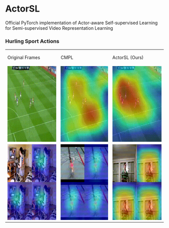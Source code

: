 # ActorSL
Official PyTorch implementation of Actor-aware Self-supervised Learning for Semi-supervised Video Representation Learning

### Hurling Sport Actions<span id="hurling-sport"></span>
<!-- ![](gif/hurling_sport_01_c3d.gif) -->
<!-- <img src="gif/hurling_sport_01_c3d.gif" width="240" height="240" /> -->
<!-- ![](gif/hurling_sport_01_r3d_K.gif)
![](gif/hurling_sport_01_r3d_KMS.gif) -->
<!-- <img src="gif/hurling_sport_01_r3d_KS.gif" width="240" height="240" /> -->
<!-- ![](gif/hurling_sport_01_r3d_KS.gif) -->

<table>
  <tr>
    <td><p>Original Frames</p></td>
    <td><p>CMPL</p></td>
    <td><p>ActorSL (Ours)</p></td>
  </tr>
  <tr>
    <td> <img src="gif/hurling_sport_02_original_frames.gif"  alt="1" width="240" height="240" ></td>
    <td><img src="gif/hurling_sport_02_baseline.gif" width="240" height="240" /></td></td>
    <td><img src="gif/hurling_sport_02_ActorSL.gif" width="240" height="240" /></td>
   </tr> 
<!--    <tr>
      <td><img src="gif/hurling_sport_01_r3d_K.gif" width="240" height="240" /></td>
      <td><img src="gif/drumming_i3d.gif" width="240" height="240" /></td>
  </tr> -->
  <tr>
      <td><img src="gif/drumming_i3d.gif" width="240" height="240" /></td>
      <td><img src="gif/front_crawling.gif" width="240" height="240" /></td>
      <td><img src="gif/juggling_r3d_K.gif" width="240" height="240" /></td>
  </tr>
</table>
